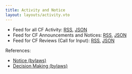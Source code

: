 ```yaml
---
title: Activity and Notice
layout: layouts/activity.vto
---
```


- Feed for all CF Activity: [RSS](/feed/activity.rss), [JSON](/feed/activity.json)
- Feed for CF Announcements and Notices: [RSS](/feed/notice.rss), [JSON](/feed/notice.json)
- Feed for CF Reviews (Call for Input): [RSS](/feed/reviews.rss), [JSON](/feed/reviews.json)

References:

- [Notice (bylaws)](../foundation/bylaws/6-notice-records.md#notice)
- [Decision Making (bylaws)](../foundation/bylaws/5-decision-making.md)